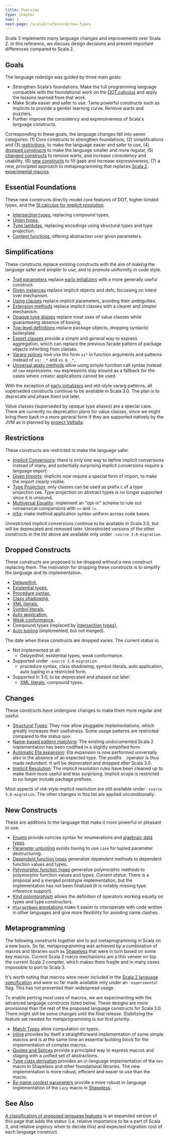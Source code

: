 ```yaml
---
title: Overview
type: chapter
num: 1
next-page: /scala3/reference/new-types
---
```


Scala 3 implements many language changes and improvements over Scala 2.
In this reference, we discuss design decisions and present important differences compared to Scala 2.

## Goals

The language redesign was guided by three main goals:

- Strengthen Scala's foundations.
  Make the full programming language compatible with the foundational work on the
  [DOT calculus](https://infoscience.epfl.ch/record/227176/files/soundness_oopsla16.pdf)
  and apply the lessons learned from that work.
- Make Scala easier and safer to use.
  Tame powerful constructs such as implicits to provide a gentler learning curve. Remove warts and puzzlers.
- Further improve the consistency and expressiveness of Scala's language constructs.

Corresponding to these goals, the language changes fall into seven categories:
(1) Core constructs to strengthen foundations, (2) simplifications and (3) [restrictions](#restrictions), to make the language easier and safer to use, (4) [dropped constructs](#dropped-constructs) to make the language smaller and more regular, (5) [changed constructs](#changes) to remove warts, and increase consistency and usability, (6) [new constructs](#new-constructs) to fill gaps and increase expressiveness, (7) a new, principled approach to metaprogramming that replaces [Scala 2 experimental macros](https://docs.scala-lang.org/overviews/macros/overview.html).

## Essential Foundations

These new constructs directly model core features of DOT, higher-kinded types, and the [SI calculus for implicit resolution](https://infoscience.epfl.ch/record/229878/files/simplicitly_1.pdf).

- [Intersection types](new-types/intersection-types.html), replacing compound types,
- [Union types](new-types/union-types.html),
- [Type lambdas](new-types/type-lambdas.html), replacing encodings using structural types and type projection.
- [Context functions](contextual/context-functions.html), offering abstraction over given parameters.

## Simplifications

These constructs replace existing constructs with the aim of making the language safer and simpler to use, and to promote uniformity in code style.

- [Trait parameters](other-new-features/trait-parameters.html)
  replace [early initializers](dropped-features/early-initializers.html) with a more generally useful construct.
- [Given instances](contextual/givens.html)
  replace implicit objects and defs, focussing on intent over mechanism.
- [Using clauses](contextual/using-clauses.html)
  replace implicit parameters, avoiding their ambiguities.
- [Extension methods](contextual/extension-methods.html)
  replace implicit classes with a clearer and simpler mechanism.
- [Opaque type aliases](other-new-features/opaques.html)
  replace most uses of value classes while guaranteeing absence of boxing.
- [Top-level definitions](dropped-features/package-objects.html)
  replace package objects, dropping syntactic boilerplate.
- [Export clauses](other-new-features/export.html)
  provide a simple and general way to express aggregation, which can replace
  the previous facade pattern of package objects inheriting from classes.
- [Vararg splices](changed-features/vararg-splices.html)
  now use the form `xs*` in function arguments and patterns instead of `xs: _*` and `xs @ _*`,
- [Universal apply methods](other-new-features/creator-applications.html)
  allow using simple function call syntax instead of `new` expressions. `new` expressions stay around
  as a fallback for the cases where creator applications cannot be used.

With the exception of [early initializers](dropped-features/early-initializers.html) and old-style vararg patterns, all superseded constructs continue to be available in Scala 3.0. The plan is to deprecate and phase them out later.

Value classes (superseded by opaque type aliases) are a special case. There are currently no deprecation plans for value classes, since we might bring them back in a more general form if they are supported natively by the JVM as is planned by [project Valhalla](https://openjdk.java.net/projects/valhalla/).

## Restrictions

These constructs are restricted to make the language safer.

- [Implicit Conversions](contextual/conversions.html):
  there is only one way to define implicit conversions instead of many, and potentially surprising implicit conversions require a language import.
- [Given Imports](contextual/given-imports.html):
  implicits now require a special form of import, to make the import clearly visible.
- [Type Projection](dropped-features/type-projection.html):
  only classes can be used as prefix `C` of a type projection `C#A`. Type projection on abstract types is no longer supported since it is unsound.
- [Multiversal Equality](contextual/multiversal-equality.html):
  implement an "opt-in" scheme to rule out nonsensical comparisons with `==` and `!=`.
- [infix](changed-features/operators.html):
  make method application syntax uniform across code bases.

Unrestricted implicit conversions continue to be available in Scala 3.0, but will be deprecated and removed later. Unrestricted versions of the other constructs in the list above are available only under `-source 3.0-migration`.

## Dropped Constructs

These constructs are proposed to be dropped without a new construct replacing them. The motivation for dropping these constructs is to simplify the language and its implementation.

- [DelayedInit](dropped-features/delayed-init.html),
- [Existential types](dropped-features/existential-types.html),
- [Procedure syntax](dropped-features/procedure-syntax.html),
- [Class shadowing](dropped-features/class-shadowing.html),
- [XML literals](dropped-features/xml.html),
- [Symbol literals](dropped-features/symlits.html),
- [Auto application](dropped-features/auto-apply.html),
- [Weak conformance](dropped-features/weak-conformance.html),
- Compound types (replaced by [Intersection types](new-types/intersection-types.html)),
- [Auto tupling](https://github.com/lampepfl/dotty/pull/4311) (implemented, but not merged).

The date when these constructs are dropped varies. The current status is:

- Not implemented at all:
    - DelayedInit, existential types, weak conformance.
- Supported under `-source 3.0-migration`:
    - procedure syntax, class shadowing, symbol literals, auto application, auto tupling in a restricted form.
- Supported in 3.0, to be deprecated and phased out later:
    - [XML literals](dropped-features/xml.html), compound types.

## Changes

These constructs have undergone changes to make them more regular and useful.

- [Structural Types](changed-features/structural-types.html):
  They now allow pluggable implementations, which greatly increases their usefulness. Some usage patterns are restricted compared to the status quo.
- [Name-based pattern matching](changed-features/pattern-matching.html):
  The existing undocumented Scala 2 implementation has been codified in a slightly simplified form.
- [Automatic Eta expansion](changed-features/eta-expansion.html):
  Eta expansion is now performed universally also in the absence of an expected type. The postfix `_` operator is thus made redundant. It will be deprecated and dropped after Scala 3.0.
- [Implicit Resolution](changed-features/implicit-resolution.html):
  The implicit resolution rules have been cleaned up to make them more useful and less surprising. Implicit scope is restricted to no longer include package prefixes.

Most aspects of old-style implicit resolution are still available under `-source 3.0-migration`. The other changes in this list are applied unconditionally.

## New Constructs

These are additions to the language that make it more powerful or pleasant to use.

- [Enums](enums/enums.html) provide concise syntax for enumerations and [algebraic data types](enums/adts.html).
- [Parameter untupling](other-new-features/parameter-untupling.html) avoids having to use `case` for tupled parameter destructuring.
- [Dependent function types](new-types/dependent-function-types.html) generalize dependent methods to dependent function values and types.
- [Polymorphic function types](new-types/polymorphic-function-types.html) generalize polymorphic methods to polymorphic function values and types.
  _Current status_: There is a proposal and a merged prototype implementation, but the implementation has not been finalized (it is notably missing type inference support).
- [Kind polymorphism](other-new-features/kind-polymorphism.html) allows the definition of operators working equally on types and type constructors.
- [`@targetName` annotations](other-new-features/targetName.html) make it easier to interoperate with code written in other languages and give more flexibility for avoiding name clashes.

## Metaprogramming

The following constructs together aim to put metaprogramming in Scala on a new basis. So far, metaprogramming was achieved by a combination of macros and libraries such as [Shapeless](https://github.com/milessabin/shapeless) that were in turn based on some key macros. Current Scala 2 macro mechanisms are a thin veneer on top the current Scala 2 compiler, which makes them fragile and in many cases impossible to port to Scala 3.

It's worth noting that macros were never included in the [Scala 2 language specification](https://scala-lang.org/files/archive/spec/2.13/) and were so far made available only under an `-experimental` flag. This has not prevented their widespread usage.

To enable porting most uses of macros, we are experimenting with the advanced language constructs listed below. These designs are more provisional than the rest of the proposed language constructs for Scala 3.0. There might still be some changes until the final release. Stabilizing the feature set needed for metaprogramming is our first priority.

- [Match Types](new-types/match-types.html)
  allow computation on types.
- [Inline](metaprogramming/inline.html)
  provides by itself a straightforward implementation of some simple macros and is at the same time an essential building block for the implementation of complex macros.
- [Quotes and Splices](metaprogramming/macros.html)
  provide a principled way to express macros and staging with a unified set of abstractions.
- [Type class derivation](contextual/derivation.html)
  provides an in-language implementation of the `Gen` macro in Shapeless and other foundational libraries. The new implementation is more robust, efficient and easier to use than the macro.
- [By-name context parameters](contextual/by-name-context-parameters.html)
  provide a more robust in-language implementation of the `Lazy` macro in [Shapeless](https://github.com/milessabin/shapeless).

## See Also

[A classification of proposed language features](./features-classification.html) is
an expanded version of this page that adds the status (i.e. relative importance to be a part of Scala 3, and relative urgency when to decide this) and expected migration cost
of each language construct.
